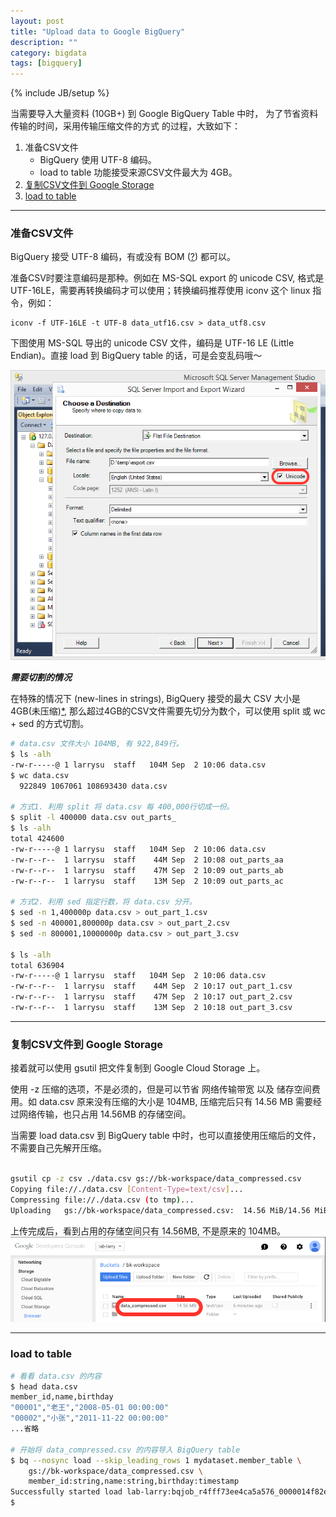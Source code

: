 ```yaml
---
layout: post
title: "Upload data to Google BigQuery"
description: ""
category: bigdata
tags: [bigquery]
---
```

{% include JB/setup %}

当需要导入大量资料 (10GB+) 到 Google BigQuery Table 中时，
为了节省资料传输的时间，采用传输压缩文件的方式
的过程，大致如下：

1. 准备CSV文件
   - BigQuery 使用 UTF-8 编码。
   - load to table 功能接受来源CSV文件最大为 4GB。
1. [复制CSV文件到 Google Storage](#copy-to-cloud)
1. [load to table](#load-to-table)

---

### 准备CSV文件
BigQuery 接受 UTF-8 编码，有或没有 BOM ([?](https://en.wikipedia.org/wiki/Byte_order_mark)) 都可以。

准备CSV时要注意编码是那种。例如在 MS-SQL export 的 unicode CSV, 格式是 UTF-16LE，需要再转换编码才可以使用；转换编码推荐使用 iconv 这个 linux 指令，例如：

```
iconv -f UTF-16LE -t UTF-8 data_utf16.csv > data_utf8.csv
```

下图使用 MS-SQL 导出的 unicode CSV 文件，编码是 UTF-16 LE (Little Endian)。直接 load 到 BigQuery table 的话，可是会变乱码哦～

![alt text][img-export-csv]

***需要切割的情况***

在特殊的情况下 (new-lines in strings), BigQuery 接受的最大 CSV 大小是 4GB(未压缩)[*](https://cloud.google.com/bigquery/preparing-data-for-bigquery#dataformats), 那么超过4GB的CSV文件需要先切分为数个，可以使用 split 或 wc + sed 的方式切割。 

```bash
# data.csv 文件大小 104MB, 有 922,849行。
$ ls -alh
-rw-r-----@ 1 larrysu  staff   104M Sep  2 10:06 data.csv
$ wc data.csv 
  922849 1067061 108693430 data.csv

# 方式1. 利用 split 将 data.csv 每 400,000行切成一份。
$ split -l 400000 data.csv out_parts_
$ ls -alh
total 424600
-rw-r-----@ 1 larrysu  staff   104M Sep  2 10:06 data.csv
-rw-r--r--  1 larrysu  staff    44M Sep  2 10:08 out_parts_aa
-rw-r--r--  1 larrysu  staff    47M Sep  2 10:09 out_parts_ab
-rw-r--r--  1 larrysu  staff    13M Sep  2 10:09 out_parts_ac

# 方式2. 利用 sed 指定行数，将 data.csv 分开。
$ sed -n 1,400000p data.csv > out_part_1.csv
$ sed -n 400001,800000p data.csv > out_part_2.csv
$ sed -n 800001,10000000p data.csv > out_part_3.csv

$ ls -alh
total 636904
-rw-r-----@ 1 larrysu  staff   104M Sep  2 10:06 data.csv
-rw-r--r--  1 larrysu  staff    44M Sep  2 10:17 out_part_1.csv
-rw-r--r--  1 larrysu  staff    47M Sep  2 10:17 out_part_2.csv
-rw-r--r--  1 larrysu  staff    13M Sep  2 10:18 out_part_3.csv

```

---

### <a name="copy-to-cloud"></a>复制CSV文件到 Google Storage

接着就可以使用 gsutil 把文件复制到 Google Cloud Storage 上。

使用 -z 压缩的选项，不是必须的，但是可以节省 网络传输带宽 以及 储存空间费用。如 data.csv 原来没有压缩的大小是 104MB, 压缩完后只有 14.56 MB 需要经过网络传输，也只占用 14.56MB 的存储空间。

当需要 load data.csv 到 BigQuery table 中时，也可以直接使用压缩后的文件，不需要自己先解开压缩。

```bash

gsutil cp -z csv ./data.csv gs://bk-workspace/data_compressed.csv
Copying file://./data.csv [Content-Type=text/csv]...
Compressing file://./data.csv (to tmp)...
Uploading   gs://bk-workspace/data_compressed.csv:  14.56 MiB/14.56 MiB    

```
上传完成后，看到占用的存储空间只有 14.56MB, 不是原来的 104MB。
![alt text][img-storage-csv]

---

### <a name="load-to-table"></a>load to table

```bash
# 看看 data.csv 的内容
$ head data.csv
member_id,name,birthday
"00001","老王","2008-05-01 00:00:00"
"00002","小张","2011-11-22 00:00:00"
...省略

# 开始将 data_compressed.csv 的内容导入 BigQuery table
$ bq --nosync load --skip_leading_rows 1 mydataset.member_table \
    gs://bk-workspace/data_compressed.csv \
    member_id:string,name:string,birthday:timestamp
Successfully started load lab-larry:bqjob_r4fff73ee4ca5a576_0000014f82ea3d3b_1
$ 
```



[img-export-csv]: /assets/img/2015-09/20150902-export-mssql-utf16le.png "Export in MSSQL"

[img-storage-csv]: /assets/img/2015-09/20150902-csv-in-cloud.png "CSV File on Cloud"
